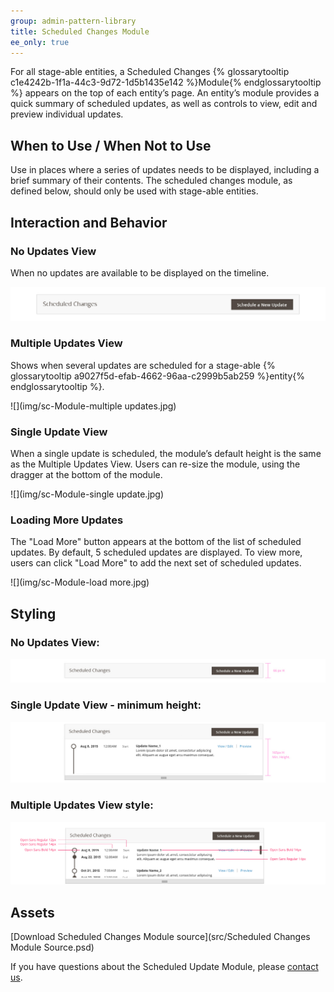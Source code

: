 ```yaml
---
group: admin-pattern-library
title: Scheduled Changes Module
ee_only: true
---
```

For all stage-able entities, a Scheduled Changes {% glossarytooltip c1e4242b-1f1a-44c3-9d72-1d5b1435e142 %}Module{% endglossarytooltip %} appears on the top of each entity’s page. An entity’s module provides a quick summary of scheduled updates, as well as controls to view, edit and preview individual updates.

## When to Use / When Not to Use

Use in places where a series of updates needs to be displayed, including a brief summary of their contents.
The scheduled changes module, as defined below, should only be used with stage-able entities.

## Interaction and Behavior

### No Updates View

When no updates are available to be displayed on the timeline.

![](img/sc-Module-empty.jpg)

### Multiple Updates View

Shows when several updates are scheduled for a stage-able {% glossarytooltip a9027f5d-efab-4662-96aa-c2999b5ab259 %}entity{% endglossarytooltip %}.

![](img/sc-Module-multiple updates.jpg)

### Single Update View

When a single update is scheduled, the module’s default height is the same as the Multiple Updates View. Users can re-size the module, using the dragger at the bottom of the module.

![](img/sc-Module-single update.jpg)

### Loading More Updates

The "Load More" button appears at the bottom of the list of scheduled updates. By default, 5 scheduled updates are displayed. To view more, users can click "Load More" to add the next set of scheduled updates.

![](img/sc-Module-load more.jpg)

## Styling

### No Updates View:

![](img/style-empty.jpg)

### Single Update View - minimum height:

![](img/style-min-ht.jpg)

### Multiple Updates View style:

![](img/styles-font.jpg)

## Assets

[Download Scheduled Changes Module source](src/Scheduled Changes Module Source.psd)

If you have questions about the Scheduled Update Module, please [contact us](https://magento.com/company/contact-us).
